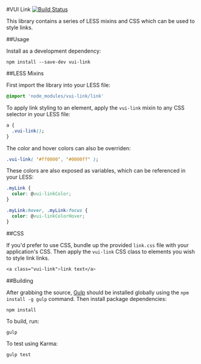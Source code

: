 #VUI Link [![Build Status](https://travis-ci.org/Desire2Learn-Valence/valence-ui-link.svg?branch=master)](https://travis-ci.org/Desire2Learn-Valence/valence-ui-link)

This library contains a series of LESS mixins and CSS which can be used to
style links.

##Usage

Install as a development dependency:

```shell
npm install --save-dev vui-link
```

##LESS Mixins

First import the library into your LESS file:

```css
@import 'node_modules/vui-link/link'
```

To apply link styling to an element, apply the `vui-link` mixin to any CSS
selector in your LESS file:

```css
a {
  .vui-link();
}
```

The color and hover colors can also be overriden:

```css
.vui-link( '#ff0000', '#0000ff' );
```

These colors are also exposed as variables, which can be referenced in your LESS:

```css
.myLink {
  color: @vui-linkColor;
}

.myLink:hover, .myLink:focus {
  color: @vui-linkColorHover;
}
```

##CSS

If you'd prefer to use CSS, bundle up the provided `link.css` file with
your application's CSS. Then apply the `vui-link` CSS class to elements you
wish to style link links.

```css
<a class="vui-link">link text</a>
```

##Building

After grabbing the source, [Gulp](http://gulpjs.com/) should be installed globally
using the `npm install -g gulp` command. Then install package dependencies:

```shell
npm install
```

To build, run:

```shell
gulp
```

To test using Karma:

```shell
gulp test
```
